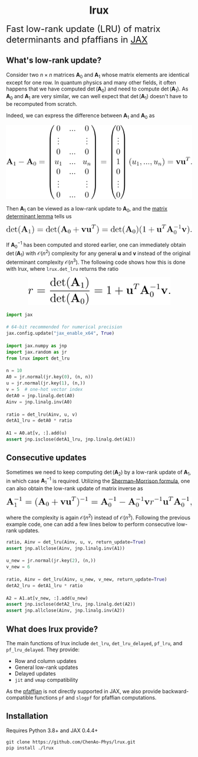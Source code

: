 <h1 align='center'>lrux</h1>

<span style="font-size:24px">
Fast low-rank update (LRU) of matrix determinants and pfaffians in </span><span style="font-size:24px"><a href="https://github.com/jax-ml/jax">JAX</a></span>


## What's low-rank update?

Consider two $n \times n$ matrices $\mathbf{A}_0$ and $\mathbf{A}_1$ whose matrix elements are identical except for one row. In quantum physics and many other fields, it often happens that we have computed $\det(\mathbf{A}_0)$ and need to compute $\det(\mathbf{A}_1)$. As $\mathbf{A}_0$ and $\mathbf{A}_1$ are very similar, we can well expect that $\det(\mathbf{A}_1)$ doesn't have to be recomputed from scratch.

Indeed, we can express the difference between $\mathbf{A}_1$ and $\mathbf{A}_0$ as
<!-- $$
    \mathbf{A}_1 - \mathbf{A}_0 = \begin{pmatrix}
        0 & ... & 0 \\ 
        \vdots && \vdots \\ 
        0 & ... & 0 \\ 
        u_1 & ... & u_n \\
        0 & ... & 0 \\ 
        \vdots && \vdots \\ 
        0 & ... & 0
    \end{pmatrix}
    = \begin{pmatrix}
        0 \\ \vdots \\ 0 \\ 1 \\ 0 \\ \vdots \\ 0
    \end{pmatrix}
    (u_1, ..., u_n)
    = \mathbf{vu}^T.
$$ -->
<div align="center">
  <img src="./images/A1_A0.svg"/>
</div>

Then $\mathbf{A}_1$ can be viewed as a low-rank update to $\mathbf{A}_0$, and the [matrix determinant lemma](https://en.wikipedia.org/wiki/Matrix_determinant_lemma) tells us
<!-- $$
    \det(\mathbf{A}_1) = \det (\mathbf{A}_0 + \mathbf{vu}^T)
    = \det (\mathbf{A}_0) (1 + \mathbf{u}^T \mathbf{A}_0^{-1} \mathbf{v}).
$$ -->
<div align="center">
  <img src="./images/detA1.svg"/>
</div>

If $\mathbf{A}_0^{-1}$ has been computed and stored earlier, one can immediately obtain $\det(\mathbf{A}_1)$ with $\mathcal{O}(n^2)$ complexity for any general $\mathbf{u}$ and $\mathbf{v}$ instead of the original determinant complexity $\mathcal{O}(n^3)$. The following code shows how this is done with lrux, where `lrux.det_lru` returns the ratio 
<!-- $$
r = \frac{\det(\mathbf{A}_1)}{\det (\mathbf{A}_0)} = 1 + \mathbf{u}^T \mathbf{A}_0^{-1} \mathbf{v}.
$$ -->
<div align="center">
  <img src="./images/ratio.svg"/>
</div>

```python
import jax

# 64-bit recommended for numerical precision
jax.config.update("jax_enable_x64", True)

import jax.numpy as jnp
import jax.random as jr
from lrux import det_lru

n = 10
A0 = jr.normal(jr.key(0), (n, n))
u = jr.normal(jr.key(1), (n,))
v = 5  # one-hot vector index
detA0 = jnp.linalg.det(A0)
Ainv = jnp.linalg.inv(A0)

ratio = det_lru(Ainv, u, v)
detA1_lru = detA0 * ratio

A1 = A0.at[v, :].add(u)
assert jnp.isclose(detA1_lru, jnp.linalg.det(A1))
```


## Consecutive updates

Sometimes we need to keep computing $\det(\mathbf{A}_2)$ by a low-rank update of $\mathbf{A}_1$, in which case $\mathbf{A}_1^{-1}$ is required. Utilizing the [Sherman–Morrison formula](https://en.wikipedia.org/wiki/Sherman%E2%80%93Morrison_formula), one can also obtain the low-rank update of matrix inverse as
<!-- $$
\mathbf{A}_1^{-1} = (\mathbf{A}_0 + \mathbf{vu}^T)^{-1} = \mathbf{A}_0^{-1} - \mathbf{A}_0^{-1} \mathbf{v} r^{-1} \mathbf{u}^T \mathbf{A}_0^{-1},
$$ -->
<div align="center">
  <img src="./images/A1inv.svg"/>
</div>

where the complexity is again $\mathcal{O}(n^2)$ instead of $\mathcal{O}(n^3)$. Following the previous example code, one can add a few lines below to perform consecutive low-rank updates.

```python
ratio, Ainv = det_lru(Ainv, u, v, return_update=True)
assert jnp.allclose(Ainv, jnp.linalg.inv(A1))

u_new = jr.normal(jr.key(2), (n,))
v_new = 6

ratio, Ainv = det_lru(Ainv, u_new, v_new, return_update=True)
detA2_lru = detA1_lru * ratio

A2 = A1.at[v_new, :].add(u_new)
assert jnp.isclose(detA2_lru, jnp.linalg.det(A2))
assert jnp.allclose(Ainv, jnp.linalg.inv(A2))
```


## What does lrux provide?

The main functions of lrux include `det_lru`, `det_lru_delayed`, `pf_lru`, and `pf_lru_delayed`. They provide:

- Row and column updates
- General low-rank updates
- Delayed updates
- `jit` and `vmap` compatibility

As the [pfaffian](https://en.wikipedia.org/wiki/Pfaffian) is not directly supported in JAX, we also provide backward-compatible functions `pf` and `slogpf` for pfaffian computations.


## Installation

Requires Python 3.8+ and JAX 0.4.4+

```
git clone https://github.com/ChenAo-Phys/lrux.git
pip install ./lrux
```
